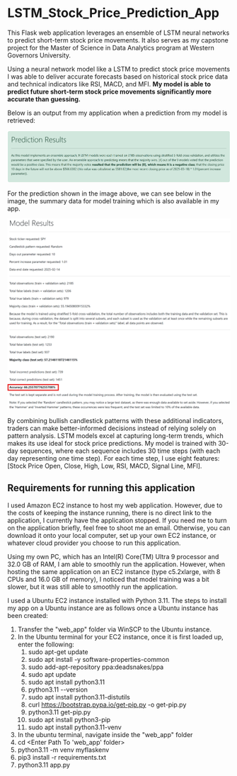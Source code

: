 # LSTM_Stock_Price_Prediction_App
This Flask web application leverages an ensemble of LSTM neural networks to predict short-term stock price movements. It also serves as my capstone project for the Master of Science in Data Analytics program at Western Governors University.

Using a neural network model like a LSTM to predict stock price movements I was able to deliver accurate forecasts based on historical stock price data and technical indicators like RSI, MACD, and MFI. **My model is able to predict future short-term stock price movements significantly more accurate than guessing.**

Below is an output from my application when a prediction from my model is retrieved:

![image_1](images/image_1.png)

For the prediction shown in the image above, we can see below in the image, the summary data for model training which is also available in my app.

![image_2](images/image_2.png)

By combining bullish candlestick patterns with these additional indicators, traders can make better-informed decisions instead of relying solely on pattern analysis. LSTM models excel at capturing long-term trends, which makes its use ideal for stock price predictions. My model is trained with 30-day sequences, where each sequence includes 30 time steps (with each day representing one time step). For each time step, I use eight features: [Stock Price Open, Close, High, Low, RSI, MACD, Signal Line, MFI].


## Requirements for running this application

I used Amazon EC2 instance to host my web application. However, due to the costs of keeping the instance running, there is no direct link to the application, I currently have the application stopped. If you need me to turn on the application briefly, feel free to shoot me an email. Otherwise, you can download it onto your local computer, set up your own EC2 instance, or whatever cloud provider you choose to run this application.

Using my own PC, which has an Intel(R) Core(TM) Ultra 9 processor and 32.0 GB of RAM, I am able to smoothly run the application. However, when hosting the same application on an EC2 instance (type c5.2xlarge, with 8 CPUs and 16.0 GB of memory), I noticed that model training was a bit slower, but it was still able to smoothly run the application.

I used a Ubuntu EC2 instance installed with Python 3.11. The steps to install my app on a Ubuntu instance are as follows once a Ubuntu instance has been created:

1. Transfer the "web_app" folder via WinSCP to the Ubuntu instance.
2. In the Ubuntu terminal for your EC2 instance, once it is first loaded up, enter the following:
   1. sudo apt-get update
   2. sudo apt install -y software-properties-common
   3. sudo add-apt-repository ppa:deadsnakes/ppa
   4. sudo apt update
   5. sudo apt install python3.11
   6. python3.11 --version
   7. sudo apt install python3.11-distutils
   8. curl https://bootstrap.pypa.io/get-pip.py -o get-pip.py
   9. python3.11 get-pip.py
   10. sudo apt install python3-pip
   11. sudo apt install python3.11-venv
3. In the ubuntu terminal, navigate inside the "web_app" folder
  1. cd <Enter Path To 'web_app' folder>
  2. python3.11 -m venv myflaskenv
  3. pip3 install -r requirements.txt
  4. python3.11 app.py
